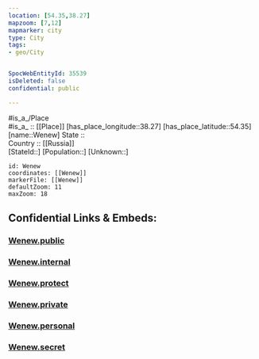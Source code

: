 ```yaml
---
location: [54.35,38.27] 
mapzoom: [7,12] 
mapmarker: city 
type: City
tags:
- geo/City


SpocWebEntityId: 35539
isDeleted: false
confidential: public

---
```

#is_a_/Place  
#is_a_ :: [[Place]] 
[has_place_longitude::38.27] 
[has_place_latitude::54.35] 
[name::Wenew] 
State ::  
Country :: [[Russia]]  
[StateId::] 
[Population::] 
[Unknown::] 


```leaflet
id: Wenew
coordinates: [[Wenew]] 
markerFile: [[Wenew]] 
defaultZoom: 11 
maxZoom: 18
```


## Confidential Links & Embeds: 

### [Wenew.public](/_public/\Earth\Continent\Europe\Europe~East\Russia\Russia~Central\Tula_Oblast\CityWenew.public.md) 

### [Wenew.internal](/_internal/\Earth\Continent\Europe\Europe~East\Russia\Russia~Central\Tula_Oblast\CityWenew.internal.md) 

### [Wenew.protect](/_protect/\Earth\Continent\Europe\Europe~East\Russia\Russia~Central\Tula_Oblast\CityWenew.protect.md) 

### [Wenew.private](/_private/\Earth\Continent\Europe\Europe~East\Russia\Russia~Central\Tula_Oblast\CityWenew.private.md) 

### [Wenew.personal](/_personal/\Earth\Continent\Europe\Europe~East\Russia\Russia~Central\Tula_Oblast\CityWenew.personal.md) 

### [Wenew.secret](/_secret/\Earth\Continent\Europe\Europe~East\Russia\Russia~Central\Tula_Oblast\CityWenew.secret.md)


